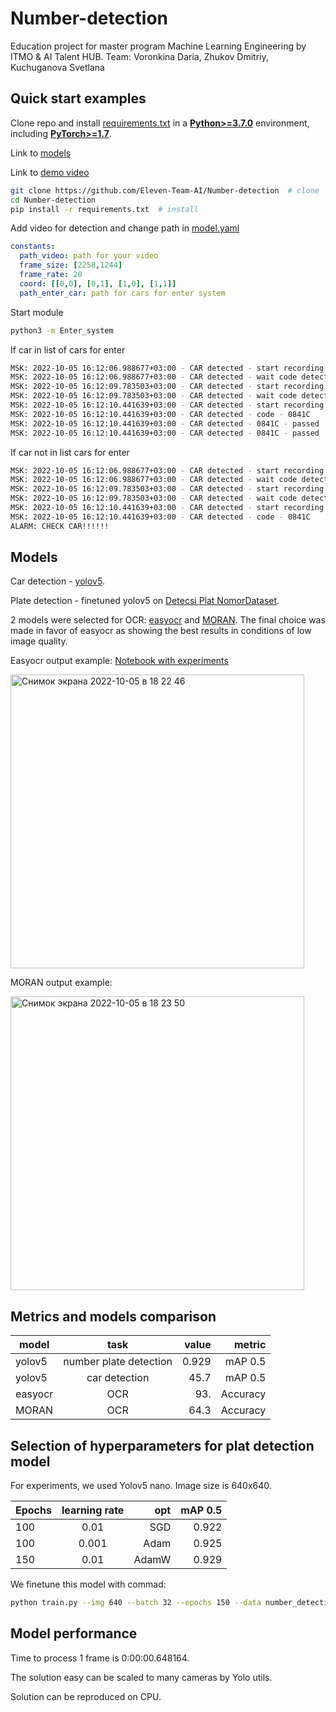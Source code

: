  # Number-detection
Education project for master program Machine Learning Engineering by ITMO & AI Talent HUB.
Team: Voronkina Daria, Zhukov Dmitriy, Kuchuganova Svetlana
## Quick start examples
Clone repo and install [requirements.txt](https://github.com/Eleven-Team-AI/Number-detection/blob/main/requirements.txt) in a
[**Python>=3.7.0**](https://www.python.org/) environment, including
[**PyTorch>=1.7**](https://pytorch.org/get-started/locally/).

Link to [models](https://drive.google.com/drive/folders/1PyfU5hcCfHSb4VP2bu-QVwPG0YNe0Qa0?usp=sharing)

Link to [demo video](https://drive.google.com/file/d/1abnKo0wkRaQO8cnoHZR-D4faIFbLGcyh/view?usp=share_link)
```bash
git clone https://github.com/Eleven-Team-AI/Number-detection  # clone
cd Number-detection
pip install -r requirements.txt  # install
```
Add video for detection and change path in [model.yaml](https://github.com/Eleven-Team-AI/Number-detection/blob/main/Enter_system/config/model.yaml)
```yaml
constants:
  path_video: path for your video
  frame_size: [2258,1244]
  frame_rate: 20
  coord: [[0,0], [0,1], [1,0], [1,1]] 
  path_enter_car: path for cars for enter system
```
Start module
```bash
python3 -m Enter_system
```
If car in list of cars for enter
```bash
MSK: 2022-10-05 16:12:06.988677+03:00 - CAR detected - start recording
MSK: 2022-10-05 16:12:06.988677+03:00 - CAR detected - wait code detected
MSK: 2022-10-05 16:12:09.783503+03:00 - CAR detected - start recording
MSK: 2022-10-05 16:12:09.783503+03:00 - CAR detected - wait code detected
MSK: 2022-10-05 16:12:10.441639+03:00 - CAR detected - start recording
MSK: 2022-10-05 16:12:10.441639+03:00 - CAR detected - code - 0841С
MSK: 2022-10-05 16:12:10.441639+03:00 - CAR detected - 0841С - passed
MSK: 2022-10-05 16:12:10.441639+03:00 - CAR detected - 0841С - passed
```
If car not in list cars for enter
```bash
MSK: 2022-10-05 16:12:06.988677+03:00 - CAR detected - start recording
MSK: 2022-10-05 16:12:06.988677+03:00 - CAR detected - wait code detected
MSK: 2022-10-05 16:12:09.783503+03:00 - CAR detected - start recording
MSK: 2022-10-05 16:12:09.783503+03:00 - CAR detected - wait code detected
MSK: 2022-10-05 16:12:10.441639+03:00 - CAR detected - start recording
MSK: 2022-10-05 16:12:10.441639+03:00 - CAR detected - code - 0841С
ALARM: CHECK CAR!!!!!!
```
## Models
Car detection  - [yolov5](https://github.com/ultralytics/yolov5). 

Plate detection - finetuned yolov5 on [Detecsi Plat NomorDataset](https://universe.roboflow.com/elektronika-instrumentasi-fisika-its/deteksi-plat-nomor/browse?queryText=&pageSize=50&startingIndex=0&browseQuery=true).

2 models were selected for OCR: [easyocr](https://github.com/jaidedai/easyocr) and [MORAN](https://github.com/Canjie-Luo/MORAN_v2). The final choice was made in favor of easyocr as showing the best results in conditions of low image quality.

Easyocr output example:
[Notebook with experiments](https://colab.research.google.com/drive/1ku7odTkO3LLpZvePPQNsztXPt0DUGyEE?usp=sharing)

<img width="470" alt="Снимок экрана 2022-10-05 в 18 22 46" src="https://user-images.githubusercontent.com/55249362/194071378-6aeb6286-db26-4f15-aa70-2e0e86a08410.png">



MORAN output example:

<img width="470" alt="Снимок экрана 2022-10-05 в 18 23 50" src="https://user-images.githubusercontent.com/55249362/194071402-63d2aa2c-d4e5-4008-9d9f-d87bbade6880.png">


## Metrics and models comparison
| model  |          task          | value |   metric |
|--------|:----------------------:|------:|---------:|
| yolov5 | number plate detection | 0.929 |  mAP 0.5 |
| yolov5 |     car detection      |  45.7 |  mAP 0.5 |
| easyocr|          OCR           |  93.  | Accuracy |
| MORAN  |          OCR           |  64.3  | Accuracy |


## Selection of hyperparameters for plat detection model

For experiments, we used Yolov5 nano. Image size is 640x640.

| Epochs | learning rate |   opt | mAP 0.5 |
|--------|:-------------:|------:|--------:|
| 100    |     0.01      |   SGD |   0.922 |
| 100    |     0.001     |  Adam |   0.925 |
| 150    |     0.01      | AdamW |   0.929 |

We finetune this model with commad:
```bash
python train.py --img 640 --batch 32 --epochs 150 --data number_detection/data.yaml --weights yolov5n.pt --name num_detect_AdamW --optimizer AdamW 
```
## Model performance
Time to process 1 frame is 0:00:00.648164.

The solution easy can be scaled to many cameras by Yolo utils.

Solution can be reproduced on CPU.

